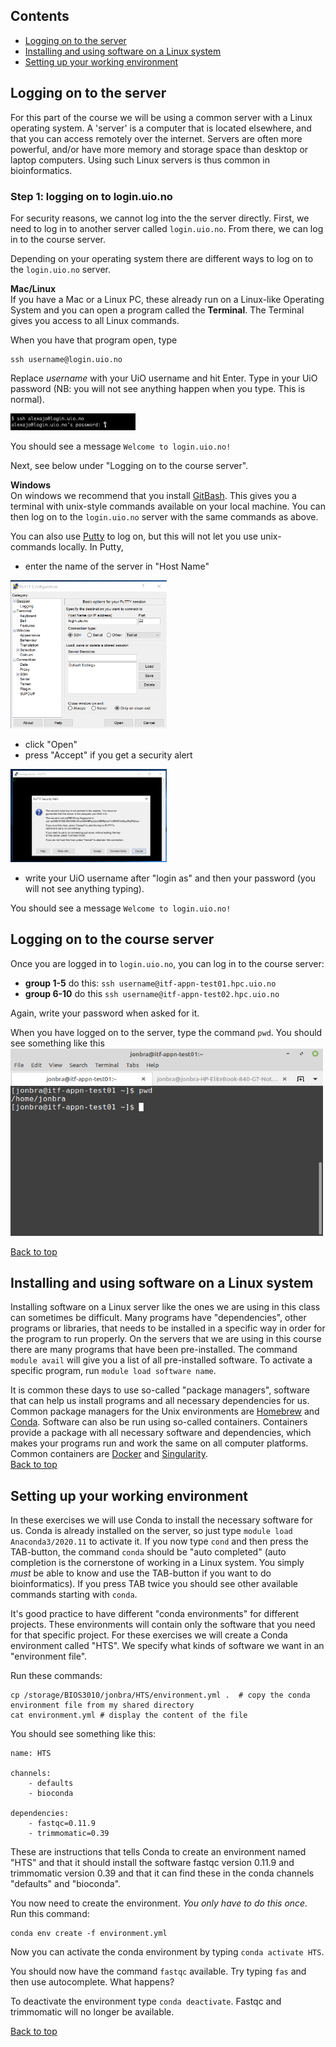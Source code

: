 ## Contents
- [Logging on to the server](#logging-on-to-the-server)
- [Installing and using software on a Linux system](#installing-and-using-software-on-a-linux-system)
- [Setting up your working environment](#setting-up-your-working-environment)


## Logging on to the server
For this part of the course we will be using a common server with a Linux operating system.
A 'server' is a computer that is located elsewhere, and that you can access remotely over the internet.
Servers are often more powerful, and/or have more memory and storage space than desktop or laptop computers.
Using such Linux servers is thus common in bioinformatics.

### Step 1: logging on to login.uio.no

For security reasons, we cannot log into the the server directly. First, we need to log in to another server called `login.uio.no`.
From there, we can log in to the course server.

Depending on your operating system there are different ways to log on to the `login.uio.no` server.

**Mac/Linux**  
If you have a Mac or a Linux PC, these already run on a Linux-like Operating System and you can open a program called the **Terminal**. The Terminal gives you access to all Linux commands.

When you have that program open, type

```
ssh username@login.uio.no
```

Replace *username* with your UiO username and hit Enter. Type in your UiO password (NB: you will not see anything happen when you type. This is normal).

<img src="/images/terminal.png" width="200"> <p>
You should see a message `Welcome to login.uio.no!`

Next, see below under "Logging on to the course server".

**Windows**  
On windows we recommend that you install [GitBash](https://gitforwindows.org/). This gives you a terminal with unix-style commands available on your local machine. You can then log on to the `login.uio.no` server with the same commands as above.  

You can also use [Putty](https://putty.org/) to log on, but this will not let you use unix-commands locally. In Putty,

* enter the name of the server in "Host Name"

<img src="/images/putty.png" width="250"> <p>  

  * click "Open"
* press "Accept" if you get a security alert

<img src="/images/putty2.png" width="250"> <p>  

* write your UiO username after "login as" and then your password (you will not see anything typing).

You should see a message `Welcome to login.uio.no!`

## Logging on to the course server

Once you are logged in to `login.uio.no`, you can log in to the course server:

* **group 1-5** do this: `ssh username@itf-appn-test01.hpc.uio.no`
* **group 6-10** do this `ssh username@itf-appn-test02.hpc.uio.no`

Again, write your password when asked for it.

When you have logged on to the server, type the command `pwd`. You should see something like this
<img src="/images/terminal_2.png" width="500" height="300"> <p>  

[Back to top](#contents)

## Installing and using software on a Linux system
Installing software on a Linux server like the ones we are using in this class can sometimes be difficult. Many programs have "dependencies", other programs or libraries, that needs to be installed in a specific way in order for the program to run properly. On the servers that we are using in this course there are many programs that have been pre-installed. The command `module avail` will give you a list of all pre-installed software. To activate a specific program, run `module load software name`.

It is common these days to use so-called "package managers", software that can help us install programs and all necessary dependencies for us. Common package managers for the Unix environments are [Homebrew](https://brew.sh/) and [Conda](https://anaconda.org/). Software can also be run using so-called containers. Containers provide a package with all necessary software and dependencies, which makes your programs run and work the same on all computer platforms. Common containers are [Docker](https://www.docker.com/) and [Singularity](https://sylabs.io/guides/3.0/user-guide/index.html#).  
[Back to top](#contents)

## Setting up your working environment
In these exercises we will use Conda to install the necessary software for us. Conda is already installed on the server, so just type `module load Anaconda3/2020.11` to activate it. If you now type `cond` and then press the TAB-button, the command `conda` should be "auto completed" (auto completion is the cornerstone of working in a Linux system. You simply *must* be able to know and use the TAB-button if you want to do bioinformatics). If you press TAB twice you should see other available commands starting with `conda`.  

It's good practice to have different "conda environments" for different projects. These environments will contain only the software that you need for that specific project. For these exercises we will create a Conda environment called "HTS". We specify what kinds of software we want in an "environment file".  

Run these commands:
```
cp /storage/BIOS3010/jonbra/HTS/environment.yml .  # copy the conda environment file from my shared directory
cat environment.yml # display the content of the file
```

You should see something like this:
```
name: HTS

channels:
    - defaults
    - bioconda

dependencies:
    - fastqc=0.11.9
    - trimmomatic=0.39
```
These are instructions that tells Conda to create an environment named "HTS" and that it should install the software fastqc version 0.11.9 and trimmomatic version 0.39 and that it can find these in the conda channels "defaults" and "bioconda".   

You now need to create the environment. *You only have to do this once.* Run this command:  
```
conda env create -f environment.yml
```


Now you can activate the conda environment by typing `conda activate HTS`.   

You should now have the command `fastqc` available. Try typing `fas` and then use autocomplete. What happens?  

To deactivate the environment type `conda deactivate`. Fastqc and trimmomatic will no longer be available.

[Back to top](#contents)
